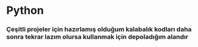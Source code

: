 # Python

### Çeşitli projeler için hazırlamış olduğum kalabalık kodları daha sonra tekrar lazım olursa kullanmak için depoladığım alandır
